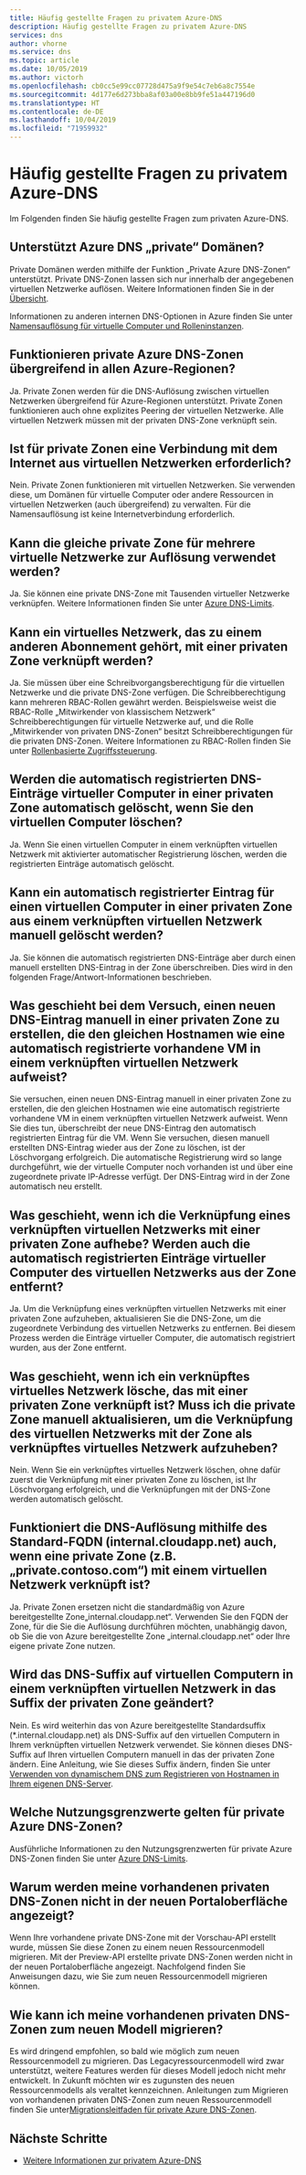 ```yaml
---
title: Häufig gestellte Fragen zu privatem Azure-DNS
description: Häufig gestellte Fragen zu privatem Azure-DNS
services: dns
author: vhorne
ms.service: dns
ms.topic: article
ms.date: 10/05/2019
ms.author: victorh
ms.openlocfilehash: cb0cc5e99cc07728d475a9f9e54c7eb6a8c7554e
ms.sourcegitcommit: 4d177e6d273bba8af03a00e8bb9fe51a447196d0
ms.translationtype: HT
ms.contentlocale: de-DE
ms.lasthandoff: 10/04/2019
ms.locfileid: "71959932"
---
```

# <a name="azure-private-dns-faq"></a>Häufig gestellte Fragen zu privatem Azure-DNS

Im Folgenden finden Sie häufig gestellte Fragen zum privaten Azure-DNS.

## <a name="does-azure-dns-support-private-domains"></a>Unterstützt Azure DNS „private“ Domänen?

Private Domänen werden mithilfe der Funktion „Private Azure DNS-Zonen“ unterstützt. Private DNS-Zonen lassen sich nur innerhalb der angegebenen virtuellen Netzwerke auflösen. Weitere Informationen finden Sie in der [Übersicht](private-dns-overview.md).

Informationen zu anderen internen DNS-Optionen in Azure finden Sie unter [Namensauflösung für virtuelle Computer und Rolleninstanzen](../virtual-network/virtual-networks-name-resolution-for-vms-and-role-instances.md).

## <a name="will-azure-private-dns-zones-work-across-azure-regions"></a>Funktionieren private Azure DNS-Zonen übergreifend in allen Azure-Regionen?

Ja. Private Zonen werden für die DNS-Auflösung zwischen virtuellen Netzwerken übergreifend für Azure-Regionen unterstützt. Private Zonen funktionieren auch ohne explizites Peering der virtuellen Netzwerke. Alle virtuellen Netzwerk müssen mit der privaten DNS-Zone verknüpft sein.

## <a name="is-connectivity-to-the-internet-from-virtual-networks-required-for-private-zones"></a>Ist für private Zonen eine Verbindung mit dem Internet aus virtuellen Netzwerken erforderlich?

Nein. Private Zonen funktionieren mit virtuellen Netzwerken. Sie verwenden diese, um Domänen für virtuelle Computer oder andere Ressourcen in virtuellen Netzwerken (auch übergreifend) zu verwalten. Für die Namensauflösung ist keine Internetverbindung erforderlich.

## <a name="can-the-same-private-zone-be-used-for-several-virtual-networks-for-resolution"></a>Kann die gleiche private Zone für mehrere virtuelle Netzwerke zur Auflösung verwendet werden?

Ja. Sie können eine private DNS-Zone mit Tausenden virtueller Netzwerke verknüpfen. Weitere Informationen finden Sie unter [Azure DNS-Limits](https://docs.microsoft.com/azure/azure-subscription-service-limits#azure-dns-limits).

## <a name="can-a-virtual-network-that-belongs-to-a-different-subscription-be-linked-to-a-private-zone"></a>Kann ein virtuelles Netzwerk, das zu einem anderen Abonnement gehört, mit einer privaten Zone verknüpft werden?

Ja. Sie müssen über eine Schreibvorgangsberechtigung für die virtuellen Netzwerke und die private DNS-Zone verfügen. Die Schreibberechtigung kann mehreren RBAC-Rollen gewährt werden. Beispielsweise weist die RBAC-Rolle „Mitwirkender von klassischem Netzwerk“ Schreibberechtigungen für virtuelle Netzwerke auf, und die Rolle „Mitwirkender von privaten DNS-Zonen“ besitzt Schreibberechtigungen für die privaten DNS-Zonen. Weitere Informationen zu RBAC-Rollen finden Sie unter [Rollenbasierte Zugriffssteuerung](../role-based-access-control/overview.md).

## <a name="will-the-automatically-registered-virtual-machine-dns-records-in-a-private-zone-be-automatically-deleted-when-you-delete-the-virtual-machine"></a>Werden die automatisch registrierten DNS-Einträge virtueller Computer in einer privaten Zone automatisch gelöscht, wenn Sie den virtuellen Computer löschen?

Ja. Wenn Sie einen virtuellen Computer in einem verknüpften virtuellen Netzwerk mit aktivierter automatischer Registrierung löschen, werden die registrierten Einträge automatisch gelöscht.

## <a name="can-an-automatically-registered-virtual-machine-record-in-a-private-zone-from-a-linked-virtual-network-be-deleted-manually"></a>Kann ein automatisch registrierter Eintrag für einen virtuellen Computer in einer privaten Zone aus einem verknüpften virtuellen Netzwerk manuell gelöscht werden?

Ja. Sie können die automatisch registrierten DNS-Einträge aber durch einen manuell erstellten DNS-Eintrag in der Zone überschreiben. Dies wird in den folgenden Frage/Antwort-Informationen beschrieben.

## <a name="what-happens-when-i-try-to-manually-create-a-new-dns-record-into-a-private-zone-that-has-the-same-hostname-as-an-automatically-registered-existing-virtual-machine-in-a-linked-virtual-network"></a>Was geschieht bei dem Versuch, einen neuen DNS-Eintrag manuell in einer privaten Zone zu erstellen, die den gleichen Hostnamen wie eine automatisch registrierte vorhandene VM in einem verknüpften virtuellen Netzwerk aufweist?

Sie versuchen, einen neuen DNS-Eintrag manuell in einer privaten Zone zu erstellen, die den gleichen Hostnamen wie eine automatisch registrierte vorhandene VM in einem verknüpften virtuellen Netzwerk aufweist. Wenn Sie dies tun, überschreibt der neue DNS-Eintrag den automatisch registrierten Eintrag für die VM. Wenn Sie versuchen, diesen manuell erstellten DNS-Eintrag wieder aus der Zone zu löschen, ist der Löschvorgang erfolgreich. Die automatische Registrierung wird so lange durchgeführt, wie der virtuelle Computer noch vorhanden ist und über eine zugeordnete private IP-Adresse verfügt. Der DNS-Eintrag wird in der Zone automatisch neu erstellt.

## <a name="what-happens-when-we-unlink-a-linked-virtual-network-from-a-private-zone-will-the-automatically-registered-virtual-machine-records-from-the-virtual-network-be-removed-from-the-zone-too"></a>Was geschieht, wenn ich die Verknüpfung eines verknüpften virtuellen Netzwerks mit einer privaten Zone aufhebe? Werden auch die automatisch registrierten Einträge virtueller Computer des virtuellen Netzwerks aus der Zone entfernt?

Ja. Um die Verknüpfung eines verknüpften virtuellen Netzwerks mit einer privaten Zone aufzuheben, aktualisieren Sie die DNS-Zone, um die zugeordnete Verbindung des virtuellen Netzwerks zu entfernen. Bei diesem Prozess werden die Einträge virtueller Computer, die automatisch registriert wurden, aus der Zone entfernt.

## <a name="what-happens-when-we-delete-a-linked-virtual-network-thats-linked-to-a-private-zone-do-we-have-to-manually-update-the-private-zone-to-unlink-the-virtual-network-as-a-linked-virtual-network-from-the-zone"></a>Was geschieht, wenn ich ein verknüpftes virtuelles Netzwerk lösche, das mit einer privaten Zone verknüpft ist? Muss ich die private Zone manuell aktualisieren, um die Verknüpfung des virtuellen Netzwerks mit der Zone als verknüpftes virtuelles Netzwerk aufzuheben?

Nein. Wenn Sie ein verknüpftes virtuelles Netzwerk löschen, ohne dafür zuerst die Verknüpfung mit einer privaten Zone zu löschen, ist Ihr Löschvorgang erfolgreich, und die Verknüpfungen mit der DNS-Zone werden automatisch gelöscht.

## <a name="will-dns-resolution-by-using-the-default-fqdn-internalcloudappnet-still-work-even-when-a-private-zone-for-example-privatecontosocom-is-linked-to-a-virtual-network"></a>Funktioniert die DNS-Auflösung mithilfe des Standard-FQDN (internal.cloudapp.net) auch, wenn eine private Zone (z.B. „private.contoso.com“) mit einem virtuellen Netzwerk verknüpft ist?

Ja. Private Zonen ersetzen nicht die standardmäßig von Azure bereitgestellte Zone„internal.cloudapp.net“. Verwenden Sie den FQDN der Zone, für die Sie die Auflösung durchführen möchten, unabhängig davon, ob Sie die von Azure bereitgestellte Zone „internal.cloudapp.net“ oder Ihre eigene private Zone nutzen.

## <a name="will-the-dns-suffix-on-virtual-machines-within-a-linked-virtual-network-be-changed-to-that-of-the-private-zone"></a>Wird das DNS-Suffix auf virtuellen Computern in einem verknüpften virtuellen Netzwerk in das Suffix der privaten Zone geändert?

Nein. Es wird weiterhin das von Azure bereitgestellte Standardsuffix (*.internal.cloudapp.net) als DNS-Suffix auf den virtuellen Computern in Ihrem verknüpften virtuellen Netzwerk verwendet. Sie können dieses DNS-Suffix auf Ihren virtuellen Computern manuell in das der privaten Zone ändern.
Eine Anleitung, wie Sie dieses Suffix ändern, finden Sie unter [Verwenden von dynamischem DNS zum Registrieren von Hostnamen in Ihrem eigenen DNS-Server](https://docs.microsoft.com/azure/virtual-network/virtual-networks-name-resolution-ddns#windows-clients).

## <a name="what-are-the-usage-limits-for-azure-dns-private-zones"></a>Welche Nutzungsgrenzwerte gelten für private Azure DNS-Zonen?

Ausführliche Informationen zu den Nutzungsgrenzwerten für private Azure DNS-Zonen finden Sie unter [Azure DNS-Limits](https://docs.microsoft.com/azure/azure-subscription-service-limits#azure-dns-limits).

## <a name="why-dont-my-existing-private-dns-zones-show-up-in-new-portal-experience"></a>Warum werden meine vorhandenen privaten DNS-Zonen nicht in der neuen Portaloberfläche angezeigt?

Wenn Ihre vorhandene private DNS-Zone mit der Vorschau-API erstellt wurde, müssen Sie diese Zonen zu einem neuen Ressourcenmodell migrieren. Mit der Preview-API erstellte private DNS-Zonen werden nicht in der neuen Portaloberfläche angezeigt. Nachfolgend finden Sie Anweisungen dazu, wie Sie zum neuen Ressourcenmodell migrieren können.

## <a name="how-do-i-migrate-my-existing-private-dns-zones-to-the-new-model"></a>Wie kann ich meine vorhandenen privaten DNS-Zonen zum neuen Modell migrieren?

Es wird dringend empfohlen, so bald wie möglich zum neuen Ressourcenmodell zu migrieren. Das Legacyressourcenmodell wird zwar unterstützt, weitere Features werden für dieses Modell jedoch nicht mehr entwickelt. In Zukunft möchten wir es zugunsten des neuen Ressourcenmodells als veraltet kennzeichnen. Anleitungen zum Migrieren von vorhandenen privaten DNS-Zonen zum neuen Ressourcenmodell finden Sie unter[Migrationsleitfaden für private Azure DNS-Zonen](private-dns-migration-guide.md).

## <a name="next-steps"></a>Nächste Schritte

- [Weitere Informationen zur privatem Azure-DNS](private-dns-overview.md)
